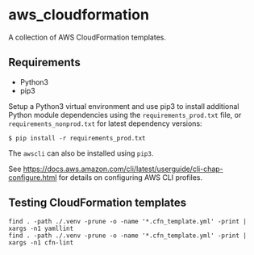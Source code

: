 # aws_cloudformation

A collection of AWS CloudFormation templates.

## Requirements

* Python3
* pip3

Setup a Python3 virtual environment and use pip3 to install additional Python module dependencies using the `requirements_prod.txt` file, or `requirements_nonprod.txt` for latest dependency versions:

    $ pip install -r requirements_prod.txt

The `awscli` can also be installed using `pip3`.

See https://docs.aws.amazon.com/cli/latest/userguide/cli-chap-configure.html for details on configuring AWS CLI profiles.

## Testing CloudFormation templates

    find . -path ./.venv -prune -o -name '*.cfn_template.yml' -print | xargs -n1 yamllint
    find . -path ./.venv -prune -o -name '*.cfn_template.yml' -print | xargs -n1 cfn-lint
